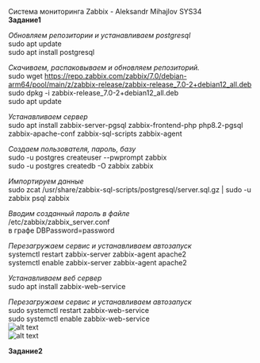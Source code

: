 Система мониторинга Zabbix - Aleksandr Mihajlov SYS34  
**Задание1**    

*Обновляем репозитории и устанавливаем postgresql*  
sudo apt update  
sudo apt install postgresql  
  
*Скачиваем, распаковываем и обновляем репозиторий.*  
sudo wget https://repo.zabbix.com/zabbix/7.0/debian-arm64/pool/main/z/zabbix-release/zabbix-release_7.0-2+debian12_all.deb  
sudo dpkg -i zabbix-release_7.0-2+debian12_all.deb  
sudo apt update  
  
*Устанавливаем сервер*  
sudo apt install zabbix-server-pgsql zabbix-frontend-php php8.2-pgsql zabbix-apache-conf zabbix-sql-scripts zabbix-agent  
  
*Создаем пользователя, пароль, базу*    
sudo -u postgres createuser --pwprompt zabbix  
sudo -u postgres createdb -O zabbix zabbix  
  
*Импортируем данные*  
sudo zcat /usr/share/zabbix-sql-scripts/postgresql/server.sql.gz | sudo -u zabbix psql zabbix  
  
*Вводим созданный пароль в файле*  
/etc/zabbix/zabbix_server.conf  
в графе DBPassword=password  
  
*Перезагружаем сервис и устанавливаем автозапуск*  
systemctl restart zabbix-server zabbix-agent apache2  
systemctl enable zabbix-server zabbix-agent apache2  
  
*Устанавливаем веб сервер*   
sudo apt install zabbix-web-service  
  
*Перезагружаем сервис и устанавливаем автозапуск*  
sudo systemctl restart zabbix-web-service  
sudo systemctl enable zabbix-web-service  
![alt text](https://github.com/AleksandrMihajlov/Zabbix-hw-02/blob/main/1.png)  
![alt text](https://github.com/AleksandrMihajlov/Zabbix-hw-02/blob/main/1.1.png)  
  
**Задание2**